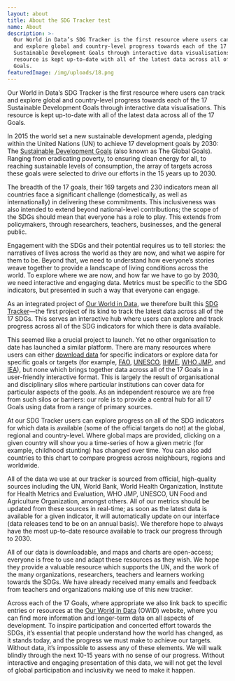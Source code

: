 ```yaml
---
layout: about
title: About the SDG Tracker test
name: About
description: >-
  Our World in Data’s SDG Tracker is the first resource where users can track
  and explore global and country-level progress towards each of the 17
  Sustainable Development Goals through interactive data visualisations. This
  resource is kept up-to-date with all of the latest data across all of the 17
  Goals.
featuredImage: /img/uploads/18.png
---
```

Our World in Data’s SDG Tracker is the first resource where users can track and explore global and country-level progress towards each of the 17 Sustainable Development Goals through interactive data visualisations. This resource is kept up-to-date with all of the latest data across all of the 17 Goals.
 
 
In 2015 the world set a new sustainable development agenda, pledging within the United Nations (UN) to achieve 17 development goals by 2030: The [Sustainable Development Goals](https://www.un.org/sustainabledevelopment/sustainable-development-goals/) (also known as The Global Goals). Ranging from eradicating poverty, to ensuring clean energy for all, to reaching sustainable levels of consumption, the array of targets across these goals were selected to drive our efforts in the 15 years up to 2030.
 
The breadth of the 17 goals, their 169 targets and 230 indicators mean all countries face a significant challenge (domestically, as well as internationally) in delivering these commitments. This inclusiveness was also intended to extend beyond national-level contributions; the scope of the SDGs should mean that everyone has a role to play. This extends from policymakers, through researchers, teachers, businesses, and the general public.
 
Engagement with the SDGs and their potential requires us to tell stories: the narratives of lives across the world as they are now, and what we aspire for them to be. Beyond that, we need to understand how everyone’s stories weave together to provide a landscape of living conditions across the world. To explore where we are now, and how far we have to go by 2030, we need interactive and engaging data. Metrics must be specific to the SDG indicators, but presented in such a way that everyone can engage.
 
As an integrated project of [Our World in Data](https://ourworldindata.org), we therefore built this [SDG Tracker](https://sdg-tracker.org/)—the first project of its kind to track the latest data across all of the 17 SDGs. This serves an interactive hub where users can explore and track progress across all of the SDG indicators for which there is data available.
 
This seemed like a crucial project to launch. Yet no other organisation to date has launched a similar platform. There are many resources where users can either [download data](https://unstats.un.org/sdgs/indicators/database/) for specific indicators or explore data for specific goals or targets (for example, [FAO](http://www.fao.org/sustainable-development-goals/indicators/en/), [UNESCO](https://en.unesco.org/sdgs), [IHME](https://vizhub.healthdata.org/sdg/), [WHO JMP](https://washdata.org/data), and [IEA](http://www.iea.org/sdg/)), but none which brings together data across all of the 17 Goals in a user-friendly interactive format. This is largely the result of organisational and disciplinary silos where particular institutions can cover data for particular aspects of the goals. As an independent resource we are free from such silos or barriers: our role is to provide a central hub for all 17 Goals using data from a range of primary sources.
 
At our SDG Tracker users can explore progress on all of the SDG indicators for which data is available (some of the official targets do not) at the global, regional and country-level. Where global maps are provided, clicking on a given country will show you a time-series of how a given metric (for example, childhood stunting) has changed over time. You can also add countries to this chart to compare progress across neighbours, regions and worldwide.
 
All of the data we use at our tracker is sourced from official, high-quality sources including the UN, World Bank, World Health Organization, Institute for Health Metrics and Evaluation, WHO JMP, UNESCO, UN Food and Agriculture Organization, amongst others. All of our metrics should be updated from these sources in real-time; as soon as the latest data is available for a given indicator, it will automatically update on our interface (data releases tend to be on an annual basis). We therefore hope to always have the most up-to-date resource available to track our progress through to 2030.
 
All of our data is downloadable, and maps and charts are open-access; everyone is free to use and adapt these resources as they wish. We hope they provide a valuable resource which supports the UN, and the work of the many organizations, researchers, teachers and learners working towards the SDGs. We have already received many emails and feedback from teachers and organizations making use of this new tracker.
 
Across each of the 17 Goals, where appropriate we also link back to specific entries or resources at the [Our World in Data](https://ourworldindata.org/) (OWID) website, where you can find more information and longer-term data on all aspects of development. To inspire participation and concerted effort towards the SDGs, it’s essential that people understand how the world has changed, as it stands today, and the progress we must make to achieve our targets. Without data, it’s impossible to assess any of these elements. We will walk blindly through the next 10-15 years with no sense of our progress. Without interactive and engaging presentation of this data, we will not get the level of global participation and inclusivity we need to make it happen.

